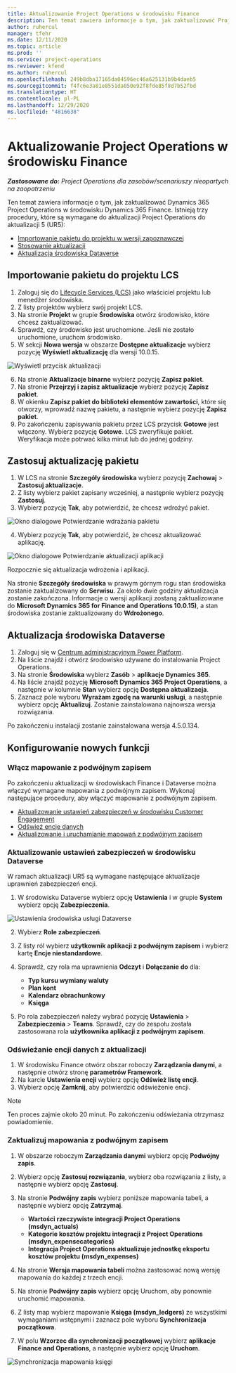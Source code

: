 ```yaml
---
title: Aktualizowanie Project Operations w środowisku Finance
description: Ten temat zawiera informacje o tym, jak zaktualizować Project Operations w środowisku Dynamics 365 Finance.
author: ruhercul
manager: tfehr
ms.date: 12/11/2020
ms.topic: article
ms.prod: ''
ms.service: project-operations
ms.reviewer: kfend
ms.author: ruhercul
ms.openlocfilehash: 249b8dba17165da04596ec46a625131b9b4daeb5
ms.sourcegitcommit: f4fc6e3a81e8551da050e92f8fde85f8d7b52fbd
ms.translationtype: HT
ms.contentlocale: pl-PL
ms.lasthandoff: 12/29/2020
ms.locfileid: "4816638"
---
```

# <a name="update-project-operations-in-your-finance-environment"></a>Aktualizowanie Project Operations w środowisku Finance

_**Zastosowane do:** Project Operations dla zasobów/scenariuszy nieopartych na zaopatrzeniu_


Ten temat zawiera informacje o tym, jak zaktualizować Dynamics 365 Project Operations w środowisku Dynamics 365 Finance. Istnieją trzy procedury, które są wymagane do aktualizacji Project Operations do aktualizacji 5 (UR5):

- [Importowanie pakietu do projektu w wersji zapoznawczej](#import)
- [Stosowanie aktualizacji](#apply)
- [Aktualizacja środowiska Dataverse](#update)

## <a name="import-the-package-into-your-lcs-project"></a><a name="import"></a>Importowanie pakietu do projektu LCS

1. Zaloguj się do [Lifecycle Services (LCS)](https://lcs.dynamics.com/) jako właściciel projektu lub menedżer środowiska.
2. Z listy projektów wybierz swój projekt LCS.
3. Na stronie **Projekt** w grupie **Środowiska** otwórz środowisko, które chcesz zaktualizować.
4. Sprawdź, czy środowisko jest uruchomione. Jeśli nie zostało uruchomione, uruchom środowisko.
5. W sekcji **Nowa wersja** w obszarze **Dostępne aktualizacje** wybierz pozycję **Wyświetl aktualizację** dla wersji 10.0.15.

![Wyświetl przycisk aktualizacji](media/view-update.png)

6. Na stronie **Aktualizacje binarne** wybierz pozycję **Zapisz pakiet**.
7. Na stronie **Przejrzyj i zapisz aktualizacje** wybierz pozycję **Zapisz pakiet**.
8. W okienku **Zapisz pakiet do biblioteki elementów zawartości**, które się otworzy, wprowadź nazwę pakietu, a następnie wybierz pozycję **Zapisz pakiet**.
9. Po zakończeniu zapisywania pakietu przez LCS przycisk **Gotowe** jest włączony. Wybierz pozycję **Gotowe**. LCS zweryfikuje pakiet. Weryfikacja może potrwać kilka minut lub do jednej godziny.


## <a name="apply-the-package-update"></a><a name="apply"></a>Zastosuj aktualizację pakietu

1. W LCS na stronie **Szczegóły środowiska** wybierz pozycję **Zachowaj** > **Zastosuj aktualizacje**.
2. Z listy wybierz pakiet zapisany wcześniej, a następnie wybierz pozycję **Zastosuj**.
3. Wybierz pozycję **Tak**, aby potwierdzić, że chcesz wdrożyć pakiet.

![Okno dialogowe Potwierdzanie wdrażania pakietu](media/confirm-package-deployment.png)

4. Wybierz pozycję **Tak**, aby potwierdzić, że chcesz aktualizować aplikację.

![Okno dialogowe Potwierdzanie aktualizacji aplikacji](media/confirm-application-update.png)

Rozpocznie się aktualizacja wdrożenia i aplikacji. 

Na stronie **Szczegóły środowiska** w prawym górnym rogu stan środowiska zostanie zaktualizowany do **Serwisu**. Za około dwie godziny aktualizacja zostanie zakończona. Informacje o wersji aplikacji zostaną zaktualizowane do **Microsoft Dynamics 365 for Finance and Operations 10.0.15)**, a stan środowiska zostanie zaktualizowany do **Wdrożonego**.


## <a name="update-your-dataverse-environment"></a><a name="update"></a>Aktualizacja środowiska Dataverse

1. Zaloguj się w [Centrum administracyjnym Power Platform](https://admin.powerplatform.com/).
2. Na liście znajdź i otwórz środowisko używane do instalowania Project Operations.
3. Na stronie **Środowiska** wybierz **Zasób** > **aplikacje Dynamics 365**.
4. Na liście znajdź pozycję **Microsoft Dynamics 365 Project Operations**, a następnie w kolumnie **Stan** wybierz opcję **Dostępna aktualizacja**.
5. Zaznacz pole wyboru **Wyrażam zgodę na warunki usługi**, a następnie wybierz opcję **Aktualizuj**. Zostanie zainstalowana najnowsza wersja rozwiązania.

Po zakończeniu instalacji zostanie zainstalowana wersja 4.5.0.134.

## <a name="configure-new-features"></a>Konfigurowanie nowych funkcji

### <a name="enable-dual-write-mapping"></a>Włącz mapowanie z podwójnym zapisem

Po zakończeniu aktualizacji w środowiskach Finance i Dataverse można włączyć wymagane mapowania z podwójnym zapisem. Wykonaj następujące procedury, aby włączyć mapowanie z podwójnym zapisem.

- [Aktualizowanie ustawień zabezpieczeń w środowisku Customer Engagement](#security)
- [Odśwież encje danych](#refresh)
- [Aktualizowanie i uruchamianie mapowań z podwójnym zapisem](#run)

### <a name="update-security-settings-on-the-dataverse-environment"></a><a name="security"></a>Aktualizowanie ustawień zabezpieczeń w środowisku Dataverse

W ramach aktualizacji UR5 są wymagane następujące aktualizacje uprawnień zabezpieczeń encji.

1. W środowisku Dataverse wybierz opcję **Ustawienia** i w grupie **System** wybierz opcję **Zabezpieczenia**.

![Ustawienia środowiska usługi Dataverse](media/Picture21.png)

2. Wybierz **Role zabezpieczeń**.
3. Z listy ról wybierz **użytkownik aplikacji z podwójnym zapisem** i wybierz kartę **Encje niestandardowe**. 
4. Sprawdź, czy rola ma uprawnienia **Odczyt** i **Dołączanie do** dla:

      - **Typ kursu wymiany waluty**
      - **Plan kont** 
      - **Kalendarz obrachunkowy** 
      - **Księga**

5. Po rola zabezpieczeń należy wybrać pozycję **Ustawienia** > **Zabezpieczenia** > **Teams**. Sprawdź, czy do zespołu została zastosowana rola **użytkownika aplikacji z podwójnym zapisem**. 

### <a name="refresh-data-entities-from-the-update"></a><a name="refresh"></a>Odświeżanie encji danych z aktualizacji

1. W środowisku Finance otwórz obszar roboczy **Zarządzania danymi**, a następnie otwórz stronę **parametrów Framework**.
2. Na karcie **Ustawienia encji** wybierz opcję **Odśwież listę encji**.
3. Wybierz opcję **Zamknij**, aby potwierdzić odświeżenie encji.

 > [!NOTE]
 > Ten proces zajmie około 20 minut. Po zakończeniu odświeżania otrzymasz powiadomienie.

### <a name="update-dual-write-mappings"></a><a name="run"></a>Zaktualizuj mapowania z podwójnym zapisem

1. W obszarze roboczym **Zarządzania danymi** wybierz opcję **Podwójny zapis**.
2. Wybierz opcję **Zastosuj rozwiązania**, wybierz oba rozwiązania z listy, a następnie wybierz opcję **Zastosuj**.
3. Na stronie **Podwójny zapis** wybierz poniższe mapowania tabeli, a następnie wybierz opcję **Zatrzymaj**.

    - **Wartości rzeczywiste integracji Project Operations (msdyn_actuals)**
    - **Kategorie kosztów projektu integracji z Project Operations (msdyn_expensecategories)**
    - **Integracja Project Operations aktualizuje jednostkę eksportu kosztów projektu (msdyn_expenses)**

4. Na stronie **Wersja mapowania tabeli** można zastosować nową wersję mapowania do każdej z trzech encji.
5. Na stronie **Podwójny zapis** wybierz opcję Uruchom, aby ponownie uruchomić mapowania.
6. Z listy map wybierz mapowanie **Księga (msdyn_ledgers)** ze wszystkimi wymaganiami wstępnymi i zaznacz pole wyboru **Synchronizacja początkowa**. 
7. W polu **Wzorzec dla synchronizacji początkowej** wybierz **aplikacje Finance and Operations**, a następnie wybierz opcję **Uruchom**.
 
 ![Synchronizacja mapowania księgi](media/DW6.png)
 
